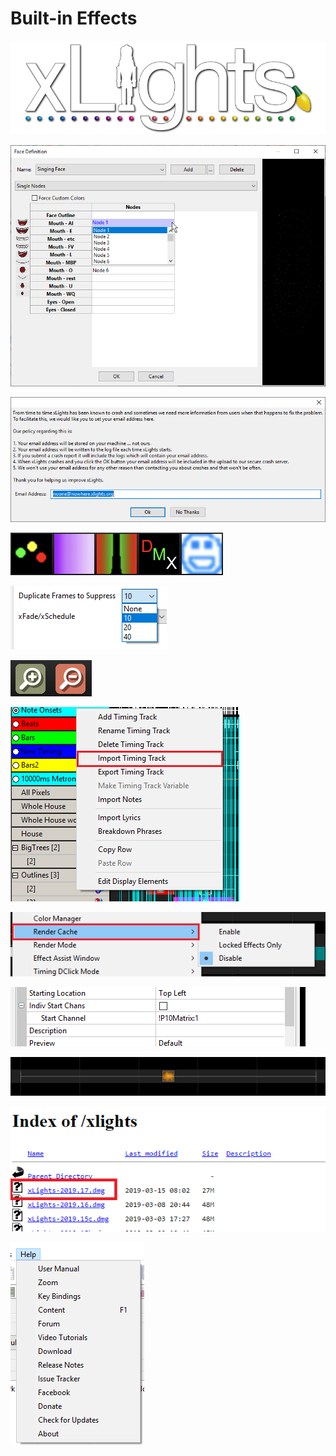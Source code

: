 # Built-in Effects

![](../../.gitbook/assets/xlights-logo.png)

![](../../.gitbook/assets/image%20%28424%29.png)

![](../../.gitbook/assets/image%20%28347%29.png)

![](../../.gitbook/assets/image-755.png)

![](../../.gitbook/assets/image%20%28685%29.png)

![](../../.gitbook/assets/image%20%28318%29.png)

![](../../.gitbook/assets/image%20%28368%29.png)

![](../../.gitbook/assets/image%20%28421%29.png)

![](../../.gitbook/assets/image%20%28247%29.png)

![](../../.gitbook/assets/image%20%28452%29.png)

![](../../.gitbook/assets/image%20%28375%29.png)

![](../../.gitbook/assets/image%20%28258%29.png)

